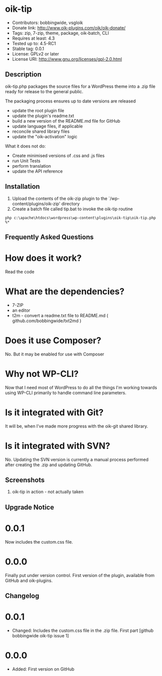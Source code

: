 # oik-tip 
* Contributors: bobbingwide, vsgloik
* Donate link: http://www.oik-plugins.com/oik/oik-donate/
* Tags: zip, 7-zip, theme, package, oik-batch, CLI
* Requires at least: 4.3
* Tested up to: 4.5-RC1
* Stable tag: 0.0.1
* License: GPLv2 or later
* License URI: http://www.gnu.org/licenses/gpl-2.0.html

## Description 

oik-tip.php packages the source files for a WordPress theme into a .zip file ready for release to the general public.

The packaging process ensures up to date versions are released

* update the root plugin file
* update the plugin's readme.txt
* build a new version of the README.md file for GitHub
* update language files, if applicable
* reconcile shared library files
* update the "oik-activation" logic

What it does not do:

* Create minimised versions of .css and .js files
* run Unit Tests
* perform translation
* update the API reference


## Installation 
1. Upload the contents of the oik-zip plugin to the `/wp-content/plugins/oik-zip' directory
1. Create a batch file called tip.bat to invoke the oik-tip routine

```
php c:\apache\htdocs\wordpress\wp-content\plugins\oik-tip\oik-tip.php %*
```

## Frequently Asked Questions 

# How does it work? 

Read the code

# What are the dependencies? 

* 7-ZIP
* an editor
* t2m - convert a readme.txt file to README.md ( github.com/bobbingwide/txt2md )

# Does it use Composer? 

No. But it may be enabled for use with Composer

# Why not WP-CLI? 

Now that I need most of WordPress to do all the things I'm working towards using WP-CLI
primarily to handle command line parameters.

# Is it integrated with Git? 

It will be, when I've made more progress with the oik-git shared library.

# Is it integrated with SVN? 

No. Updating the SVN version is currently a manual process performed after creating the .zip and updating GitHub.



## Screenshots 
1. oik-tip in action - not actually taken

## Upgrade Notice 
# 0.0.1 
Now includes the custom.css file.

# 0.0.0 
Finally put under version control.
First version of the plugin, available from GitHub and oik-plugins.

## Changelog 
# 0.0.1 
* Changed: Includes the custom.css file in the .zip file. First part [github bobbingwide oik-tip issue 1]

# 0.0.0 
* Added: First version on GitHub


